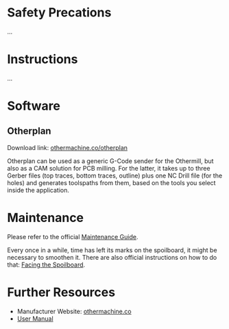 <!-- TITLE: Othermill -->
<!-- SUBTITLE: Instructions on using and maintaining the Othermill CNC -->

# Safety Precations
…

# Instructions
…

# Software

## Otherplan

Download link: [othermachine.co/otherplan](https://othermachine.co/otherplan/)

Otherplan can be used  as a generic G-Code sender for the Othermill, but also as a CAM solution for PCB milling. For the latter, it takes up to three  Gerber files (top traces, bottom traces, outline) plus one NC Drill file (for the holes) and generates toolspaths from them, based on the tools you select inside the application.

# Maintenance

Please refer to the official [Maintenance Guide](https://othermachine.co/support/techniques/maintenance/).

Every once in a while, time has left its marks on the spoilboard, it might be necessary to smoothen it. There are also official instructions on how to do that: [Facing the Spoilboard](https://othermachine.co/support/techniques/facing-spoilboard/).

# Further Resources

- Manufacturer Website: [othermachine.co](https://othermachine.co/)
- [User Manual](https://othermachine.co/support/)
